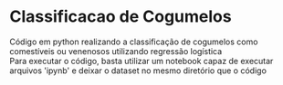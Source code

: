 # Classificacao de Cogumelos
 Código em python realizando a classificação de cogumelos como comestíveis ou venenosos utilizando regressão logística\
 Para executar o código, basta utilizar um notebook capaz de executar arquivos 'ipynb' e deixar o dataset no mesmo diretório que o código
